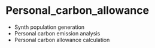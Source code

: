 # Personal_carbon_allowance
- Synth population generation  
- Personal carbon emission analysis  
- Personal carbon allowance calculation
